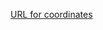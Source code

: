 [URL for coordinates](https://nominatim.openstreetmap.org/reverse?format=json&lat=13.690092&lon=100.750240)

